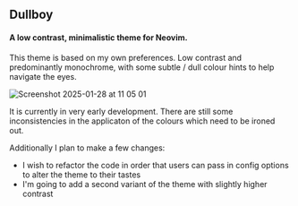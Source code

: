 ## Dullboy

#### A low contrast, minimalistic theme for Neovim.

This theme is based on my own preferences. Low contrast and predominantly monochrome, with some subtle / dull colour hints to help navigate the eyes.

![Screenshot 2025-01-28 at 11 05 01](https://github.com/user-attachments/assets/0a8875ea-780b-471f-b3af-b2d955c64847)


It is currently in very early development. There are still some inconsistencies in the applicaton of the colours which need to be ironed out. 

Additionally I plan to make a few changes: 
- I wish to refactor the code in order that users can pass in config options to alter the theme to their tastes
- I'm going to add a second variant of the theme with slightly higher contrast

